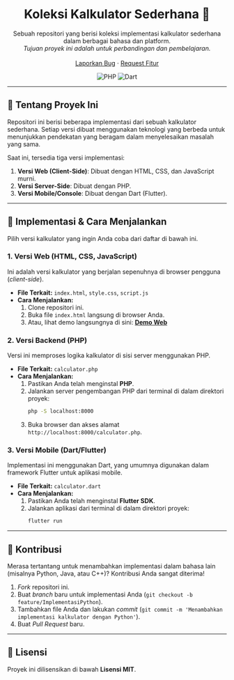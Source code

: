 <p align="center">
  <h1 align="center">Koleksi Kalkulator Sederhana 🧮</h1>
  <p align="center">
    Sebuah repositori yang berisi koleksi implementasi kalkulator sederhana dalam berbagai bahasa dan platform.
    <br />
    <em>Tujuan proyek ini adalah untuk perbandingan dan pembelajaran.</em>
    <br />
    <br />
    <a href="https://github.com/IrulProject-dev/calculator-sederhana/issues">Laporkan Bug</a>
    ·
    <a href="https://github.com/IrulProject-dev/calculator-sederhana/pulls">Request Fitur</a>
  </p>
</p>

<p align="center">
    <img src="https://img.shields.io/badge/PHP-777BB4?style=for-the-badge&logo=php&logoColor=white" alt="PHP">
    <img src="https://img.shields.io/badge/Dart-0175C2?style=for-the-badge&logo=dart&logoColor=white" alt="Dart">
</p>

---

## 📖 Tentang Proyek Ini

Repositori ini berisi beberapa implementasi dari sebuah kalkulator sederhana. Setiap versi dibuat menggunakan teknologi yang berbeda untuk menunjukkan pendekatan yang beragam dalam menyelesaikan masalah yang sama.

Saat ini, tersedia tiga versi implementasi:
1.  **Versi Web (Client-Side)**: Dibuat dengan HTML, CSS, dan JavaScript murni.
2.  **Versi Server-Side**: Dibuat dengan PHP.
3.  **Versi Mobile/Console**: Dibuat dengan Dart (Flutter).

---

## 🚀 Implementasi & Cara Menjalankan

Pilih versi kalkulator yang ingin Anda coba dari daftar di bawah ini.

### 1. Versi Web (HTML, CSS, JavaScript)

Ini adalah versi kalkulator yang berjalan sepenuhnya di browser pengguna (*client-side*).

* **File Terkait:** `index.html`, `style.css`, `script.js`
* **Cara Menjalankan:**
    1.  Clone repositori ini.
    2.  Buka file `index.html` langsung di browser Anda.
    3.  Atau, lihat demo langsungnya di sini: **[Demo Web](https://irulproject-dev.github.io/calculator-sederhana/)**

### 2. Versi Backend (PHP)

Versi ini memproses logika kalkulator di sisi server menggunakan PHP.

* **File Terkait:** `calculator.php`
* **Cara Menjalankan:**
    1.  Pastikan Anda telah menginstal **PHP**.
    2.  Jalankan server pengembangan PHP dari terminal di dalam direktori proyek:
        ```bash
        php -S localhost:8000
        ```
    3.  Buka browser dan akses alamat `http://localhost:8000/calculator.php`.

### 3. Versi Mobile (Dart/Flutter)

Implementasi ini menggunakan Dart, yang umumnya digunakan dalam framework Flutter untuk aplikasi mobile.

* **File Terkait:** `calculator.dart`
* **Cara Menjalankan:**
    1.  Pastikan Anda telah menginstal **Flutter SDK**.
    2.  Jalankan aplikasi dari terminal di dalam direktori proyek:
        ```bash
        flutter run
        ```

---

## 🤝 Kontribusi

Merasa tertantang untuk menambahkan implementasi dalam bahasa lain (misalnya Python, Java, atau C++)? Kontribusi Anda sangat diterima!

1.  *Fork* repositori ini.
2.  Buat *branch* baru untuk implementasi Anda (`git checkout -b feature/ImplementasiPython`).
3.  Tambahkan file Anda dan lakukan *commit* (`git commit -m 'Menambahkan implementasi kalkulator dengan Python'`).
4.  Buat *Pull Request* baru.

---

## 📜 Lisensi
Proyek ini dilisensikan di bawah **Lisensi MIT**.
